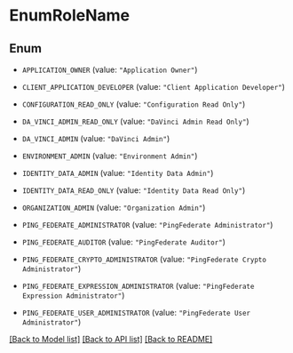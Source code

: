 # EnumRoleName

## Enum


* `APPLICATION_OWNER` (value: `"Application Owner"`)

* `CLIENT_APPLICATION_DEVELOPER` (value: `"Client Application Developer"`)

* `CONFIGURATION_READ_ONLY` (value: `"Configuration Read Only"`)

* `DA_VINCI_ADMIN_READ_ONLY` (value: `"DaVinci Admin Read Only"`)

* `DA_VINCI_ADMIN` (value: `"DaVinci Admin"`)

* `ENVIRONMENT_ADMIN` (value: `"Environment Admin"`)

* `IDENTITY_DATA_ADMIN` (value: `"Identity Data Admin"`)

* `IDENTITY_DATA_READ_ONLY` (value: `"Identity Data Read Only"`)

* `ORGANIZATION_ADMIN` (value: `"Organization Admin"`)

* `PING_FEDERATE_ADMINISTRATOR` (value: `"PingFederate Administrator"`)

* `PING_FEDERATE_AUDITOR` (value: `"PingFederate Auditor"`)

* `PING_FEDERATE_CRYPTO_ADMINISTRATOR` (value: `"PingFederate Crypto Administrator"`)

* `PING_FEDERATE_EXPRESSION_ADMINISTRATOR` (value: `"PingFederate Expression Administrator"`)

* `PING_FEDERATE_USER_ADMINISTRATOR` (value: `"PingFederate User Administrator"`)


[[Back to Model list]](../README.md#documentation-for-models) [[Back to API list]](../README.md#documentation-for-api-endpoints) [[Back to README]](../README.md)


